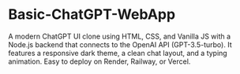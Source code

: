 # Basic-ChatGPT-WebApp
A modern ChatGPT UI clone using HTML, CSS, and Vanilla JS with a Node.js backend that connects to the OpenAI API (GPT-3.5-turbo). It features a responsive dark theme, a clean chat layout, and a typing animation. Easy to deploy on Render, Railway, or Vercel.
